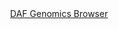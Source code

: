 <div id="DAF_Genomics_Browser" align="center">
  <a href="https://ink-blot.github.io/?sessionURL=blob:zZVbb6M4HMW_yshPsxIhXAPOW9vcm04TkpCmoxFywIAnYBNsyKXqdx8320wfdqS2q92ZSghhc2z_fc7P8gOocckJo6ANDFW3VRsogKdsN0N5keEvKMcctGOUcayAEse4xDTEoP0AYsQFWnhjOTAVouDtZjNCcSPBlOUk5Co3VVQ0OKtEiqW0YagoR0dG0Y6rIculWKAmyoqUUc6aKAwx5w2tWWCaBDskX.d_wWlKHORVJshp1UAWIQuL1BjJagmN8P6VQt6ycuIMzM2NUdzb.yl1u_pCrA4zxHrry6MfLr_f7sbbKy.a3F2P.jEn8xp3rAxepKSlDfPBl6Qqi2bsDm6suB9DG95s7lYX_e162TUWlrecTIeroXPofefTerwu7m4RzL1pOo1b9crUMzrZ966mrtwQAY8KyFhYSdtBmJa607YVzbUUy4aNpy9bkbPLbZeMgPbXbwoQJQo3Uv31AYhDIbMBHG.rU0wKYGWES9BuQE1zdAgN23IsDUL9UXkAVZn9x.HliMo0SIAjIoKICZWzUsickjg21eQo64lJdspOLvy6.M3CmJU5ElL61CXbzz4gSplA4oluBaSYJKnUONpPV8z_x4Wf4M48zzVcHbpmoAdy50KenijgtOCqLE2tw_gfprx77Aeif357PbueRmNnsVyJ3J_Pon1v67bSkWce4IIxHh.gqZNdMdrcbefQv6bU2286g0vYX8VX470q1uQl9fe7eIZA9rwwUKOSICpkR004WZOMiMNSmsZ2oK070DEUELKMSRpAmaw_a8on.ei29tfL4bH.CCZPwWb_GpRfjf5AqBje1TA34j6sbafKD6bBL5xIXLpHsz5GTrjxu.ZuisqB07FvuvIS8pfhGh8muyPs64ZNi3eh8ksn3w.Lbmkt53Va7N9Ii7pG.RuweJZ9oPwrszOczn2T39fe_LbX96zCL1N5T3JfCD4yWL.qh4nl.sWoi60h9Zb39rrs7KFbbeo8ncgdvZb_2Ztz0H83zzdDRhKa41PUz7m1Hr89_gA-">DAF Genomics Browser</a>
</div>

